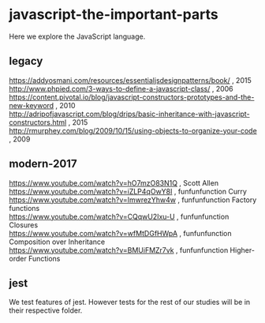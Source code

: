 # javascript-the-important-parts

Here we explore the JavaScript language.

## legacy

https://addyosmani.com/resources/essentialjsdesignpatterns/book/ , 2015  
http://www.phpied.com/3-ways-to-define-a-javascript-class/ , 2006  
https://content.pivotal.io/blog/javascript-constructors-prototypes-and-the-new-keyword , 2010  
http://adripofjavascript.com/blog/drips/basic-inheritance-with-javascript-constructors.html , 2015  
http://rmurphey.com/blog/2009/10/15/using-objects-to-organize-your-code , 2009

## modern-2017

https://www.youtube.com/watch?v=hO7mzO83N1Q , Scott Allen  
https://www.youtube.com/watch?v=iZLP4qOwY8I , funfunfunction Curry  
https://www.youtube.com/watch?v=ImwrezYhw4w , funfunfunction Factory functions  
https://www.youtube.com/watch?v=CQqwU2Ixu-U , funfunfunction Closures  
https://www.youtube.com/watch?v=wfMtDGfHWpA , funfunfunction Composition over Inheritance  
https://www.youtube.com/watch?v=BMUiFMZr7vk , funfunfunction Higher-order Functions

## jest

We test features of jest. However tests for the rest of our studies will be in their respective folder.
